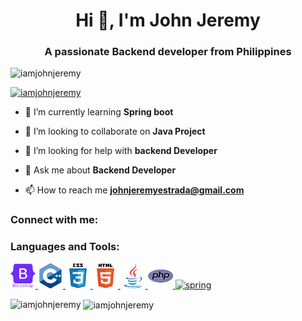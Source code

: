 <h1 align="center">Hi 👋, I'm John Jeremy</h1>
<h3 align="center">A passionate Backend developer from Philippines</h3>

<p align="left"> <img src="https://komarev.com/ghpvc/?username=iamjohnjeremy&label=Profile%20views&color=0e75b6&style=flat" alt="iamjohnjeremy" /> </p>

<p align="left"> <a href="https://github.com/ryo-ma/github-profile-trophy"><img src="https://github-profile-trophy.vercel.app/?username=iamjohnjeremy" alt="iamjohnjeremy" /></a> </p>

- 🌱 I’m currently learning **Spring boot**

- 👯 I’m looking to collaborate on **Java Project**

- 🤝 I’m looking for help with **backend Developer**

- 💬 Ask me about **Backend Developer**

- 📫 How to reach me **johnjeremyestrada@gmail.com**

<h3 align="left">Connect with me:</h3>
<p align="left">
</p>

<h3 align="left">Languages and Tools:</h3>
<p align="left"> <a href="https://getbootstrap.com" target="_blank" rel="noreferrer"> <img src="https://raw.githubusercontent.com/devicons/devicon/master/icons/bootstrap/bootstrap-plain-wordmark.svg" alt="bootstrap" width="40" height="40"/> </a> <a href="https://www.w3schools.com/cpp/" target="_blank" rel="noreferrer"> <img src="https://raw.githubusercontent.com/devicons/devicon/master/icons/cplusplus/cplusplus-original.svg" alt="cplusplus" width="40" height="40"/> </a> <a href="https://www.w3schools.com/css/" target="_blank" rel="noreferrer"> <img src="https://raw.githubusercontent.com/devicons/devicon/master/icons/css3/css3-original-wordmark.svg" alt="css3" width="40" height="40"/> </a> <a href="https://www.w3.org/html/" target="_blank" rel="noreferrer"> <img src="https://raw.githubusercontent.com/devicons/devicon/master/icons/html5/html5-original-wordmark.svg" alt="html5" width="40" height="40"/> </a> <a href="https://www.java.com" target="_blank" rel="noreferrer"> <img src="https://raw.githubusercontent.com/devicons/devicon/master/icons/java/java-original.svg" alt="java" width="40" height="40"/> </a> <a href="https://www.php.net" target="_blank" rel="noreferrer"> <img src="https://raw.githubusercontent.com/devicons/devicon/master/icons/php/php-original.svg" alt="php" width="40" height="40"/> </a> <a href="https://spring.io/" target="_blank" rel="noreferrer"> <img src="https://www.vectorlogo.zone/logos/springio/springio-icon.svg" alt="spring" width="40" height="40"/> </a> </p>

<p><img align="left" src="https://github-readme-stats.vercel.app/api/top-langs?username=iamjohnjeremy&show_icons=true&locale=en&layout=compact" alt="iamjohnjeremy" /></p>

<p>&nbsp;<img align="center" src="https://github-readme-stats.vercel.app/api?username=iamjohnjeremy&show_icons=true&locale=en" alt="iamjohnjeremy" /></p>
